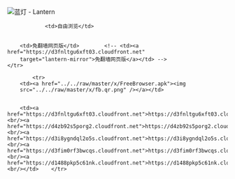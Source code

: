 

<img src="../../raw/master/x/8e0a2b81.c82003be.LanternYellow2.png" alt="蓝灯 - Lantern"/>
<table>
    <tr>
                
                <td>自由浏览</td>
        
        
        <td>免翻墙网页版</td>        <!-- <td><a href="https://d3fnltgu6xft03.cloudfront.net"
        target="lantern-mirror">免翻墙网页版</a></td> -->
    </tr>
    
            <tr>
        <td><a href="../../raw/master/x/FreeBrowser.apk"><img
        src="../../raw/master/x/fb.qr.png" /></a></td>

        
        <td><a href="https://d3fnltgu6xft03.cloudfront.net">https://d3fnltgu6xft03.cloudfront.net</a><br/><a href="https://d4zb92s5porg2.cloudfront.net">https://d4zb92s5porg2.cloudfront.net</a><br/><a href="https://d3i8ygndql2o5s.cloudfront.net">https://d3i8ygndql2o5s.cloudfront.net</a><br/><a href="https://d3fim0rf3bwcqs.cloudfront.net">https://d3fim0rf3bwcqs.cloudfront.net</a><br/><a href="https://d1488pkp5c61nk.cloudfront.net">https://d1488pkp5c61nk.cloudfront.net</a><br/></td>    </tr>
</table>
